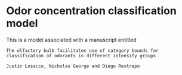 # Odor concentration classification model

This is a model associated with a manuscript entitled
    
    The olfactory bulb facilitates use of category bounds for classification of odorants in different intensity groups

    Justin Losacco, Nicholas George and Diego Restrepo
